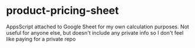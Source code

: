 # product-pricing-sheet
AppsScript attached to Google Sheet for my own calculation purposes. Not useful for anyone else, but doesn't include any private info so I don't feel like paying for a private repo
